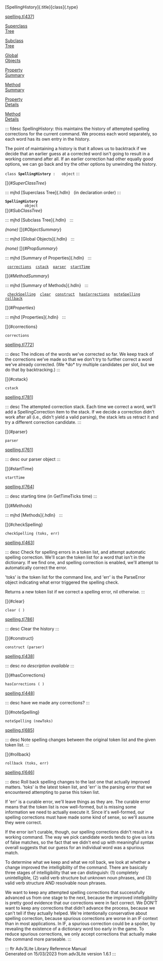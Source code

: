 [SpellingHistory]{.title}[class]{.type}

[spelling.t](../file/spelling.t.html)\[[437](../source/spelling.t.html#437)\]

[Superclass\
Tree](#_SuperClassTree_)

[Subclass\
Tree](#_SubClassTree_)

[Global\
Objects](#_ObjectSummary_)

[Property\
Summary](#_PropSummary_)

[Method\
Summary](#_MethodSummary_)

[Property\
Details](#_Properties_)

[Method\
Details](#_Methods_)

::: fdesc
SpellingHistory: this maintains the history of attempted spelling
corrections for the current command. We process each word separately, so
each word has its own entry in the history.

The point of maintaining a history is that it allows us to backtrack if
we decide that an earlier guess at a corrected word isn\'t going to
result in a working command after all. If an earlier correction had
other equally good options, we can go back and try the other options by
unwinding the history.

`class `**`SpellingHistory`**` :   object`
:::

[]{#_SuperClassTree_}

::: mjhd
[Superclass Tree]{.hdln}   (in declaration order)
:::

**`SpellingHistory`**\
`         object`\
[]{#_SubClassTree_}

::: mjhd
[Subclass Tree]{.hdln}  
:::

*(none)* []{#_ObjectSummary_}

::: mjhd
[Global Objects]{.hdln}  
:::

*(none)* []{#_PropSummary_}

::: mjhd
[Summary of Properties]{.hdln}  
:::

` `[`corrections`](#corrections)`  `[`cstack`](#cstack)`  `[`parser`](#parser)`  `[`startTime`](#startTime)`  `

[]{#_MethodSummary_}

::: mjhd
[Summary of Methods]{.hdln}  
:::

` `[`checkSpelling`](#checkSpelling)`  `[`clear`](#clear)`  `[`construct`](#construct)`  `[`hasCorrections`](#hasCorrections)`  `[`noteSpelling`](#noteSpelling)`  `[`rollback`](#rollback)`  `

[]{#_Properties_}

::: mjhd
[Properties]{.hdln}  
:::

[]{#corrections}

`corrections`

[spelling.t](../file/spelling.t.html)\[[772](../source/spelling.t.html#772)\]

::: desc
The indices of the words we\'ve corrected so far. We keep track of the
corrections we\'ve made so that we don\'t try to further correct a word
we\'ve already corrected. (We \*do\* try multiple candidates per slot,
but we do that by backtracking.)
:::

[]{#cstack}

`cstack`

[spelling.t](../file/spelling.t.html)\[[781](../source/spelling.t.html#781)\]

::: desc
The attempted correction stack. Each time we correct a word, we\'ll add
a SpellingCorrection item to the stack. If we decide a correction
didn\'t work after all (i.e., didn\'t yield a valid parsing), the stack
lets us retract it and try a different correction candidate.
:::

[]{#parser}

`parser`

[spelling.t](../file/spelling.t.html)\[[761](../source/spelling.t.html#761)\]

::: desc
our parser object
:::

[]{#startTime}

`startTime`

[spelling.t](../file/spelling.t.html)\[[764](../source/spelling.t.html#764)\]

::: desc
starting time (in GetTimeTicks time)
:::

[]{#_Methods_}

::: mjhd
[Methods]{.hdln}  
:::

[]{#checkSpelling}

`checkSpelling (toks, err)`

[spelling.t](../file/spelling.t.html)\[[463](../source/spelling.t.html#463)\]

::: desc
Check for spelling errors in a token list, and attempt automatic
spelling correction. We\'ll scan the token list for a word that isn\'t
in the dictionary. If we find one, and spelling correction is enabled,
we\'ll attempt to automatically correct the error.

\'toks\' is the token list for the command line, and \'err\' is the
ParseError object indicating what error triggered the spelling check.

Returns a new token list if we correct a spelling error, nil otherwise.
:::

[]{#clear}

`clear ( )`

[spelling.t](../file/spelling.t.html)\[[786](../source/spelling.t.html#786)\]

::: desc
Clear the history
:::

[]{#construct}

`construct (parser)`

[spelling.t](../file/spelling.t.html)\[[438](../source/spelling.t.html#438)\]

::: desc
*no description available*
:::

[]{#hasCorrections}

`hasCorrections ( )`

[spelling.t](../file/spelling.t.html)\[[448](../source/spelling.t.html#448)\]

::: desc
have we made any corrections?
:::

[]{#noteSpelling}

`noteSpelling (newToks)`

[spelling.t](../file/spelling.t.html)\[[685](../source/spelling.t.html#685)\]

::: desc
Note spelling changes between the original token list and the given
token list.
:::

[]{#rollback}

`rollback (toks, err)`

[spelling.t](../file/spelling.t.html)\[[646](../source/spelling.t.html#646)\]

::: desc
Roll back spelling changes to the last one that actually improved
matters. \'toks\' is the latest token list, and \'err\' is the parsing
error that we encountered attempting to parse this token list.

If \'err\' is a curable error, we\'ll leave things as they are. The
curable error means that the token list is now well-formed, but is
missing some information we need to actually execute it. Since it\'s
well-formed, our spelling corrections must have made some kind of sense,
so we\'ll assume they were correct.

If the error isn\'t curable, though, our spelling corrections didn\'t
result in a working command. The way we pick candidate words tends to
give us lots of false matches, so the fact that we didn\'t end up with
meaningful syntax overall suggests that our guess for an individual word
was a spurious match.

To determine what we keep and what we roll back, we look at whether a
change improved the intelligibility of the command. There are basically
three stages of intelligibility that we can distinguish: (1) completely
unintelligible, (2) valid verb structure but unknown noun phrases, and
(3) valid verb structure AND resolvable noun phrases.

We want to keep any attempted spelling corrections that successfully
advanced us from one stage to the next, because the improved
intelligibility is pretty good evidence that our corrections were in
fact correct. We DON\'T want to keep any corrections that didn\'t
advance the process, because we can\'t tell if they actually helped.
We\'re intentionally conservative about spelling correction, because
spurious corrections are worse in an IF context than in most
applications. In IF, a spurious correction could be a spoiler, by
revealing the existence of a dictionary word too early in the game. To
reduce spurious corrections, we only accept corrections that actually
make the command more parseable.
:::

::: ftr
Adv3Lite Library Reference Manual\
Generated on 15/03/2023 from adv3Lite version 1.6.1
:::
